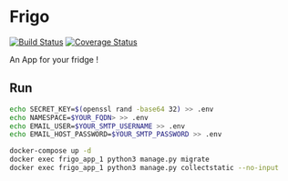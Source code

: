 # Frigo

[![Build Status](https://travis-ci.org/nim65s/frigo.svg?branch=master)](https://travis-ci.org/nim65s/frigo)
[![Coverage Status](https://coveralls.io/repos/github/nim65s/frigo/badge.svg?branch=master)](https://coveralls.io/github/nim65s/frigo?branch=master)

An App for your fridge !

## Run

```bash
echo SECRET_KEY=$(openssl rand -base64 32) >> .env
echo NAMESPACE=$YOUR_FQDN> >> .env
echo EMAIL_USER=$YOUR_SMTP_USERNAME >> .env
echo EMAIL_HOST_PASSWORD=$YOUR_SMTP_PASSWORD >> .env
```

```bash
docker-compose up -d
docker exec frigo_app_1 python3 manage.py migrate
docker exec frigo_app_1 python3 manage.py collectstatic --no-input
```
